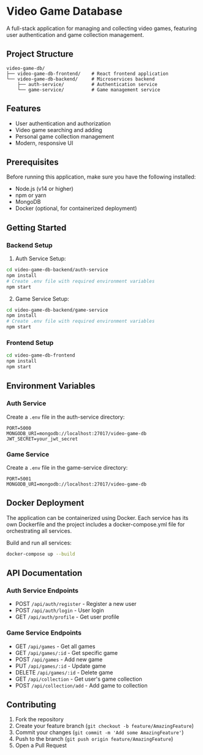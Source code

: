 # Video Game Database

A full-stack application for managing and collecting video games, featuring user authentication and game collection management.

## Project Structure

```
video-game-db/
├── video-game-db-frontend/    # React frontend application
└── video-game-db-backend/     # Microservices backend
    ├── auth-service/          # Authentication service
    └── game-service/          # Game management service
```

## Features

- User authentication and authorization
- Video game searching and adding
- Personal game collection management
- Modern, responsive UI

## Prerequisites

Before running this application, make sure you have the following installed:
- Node.js (v14 or higher)
- npm or yarn
- MongoDB
- Docker (optional, for containerized deployment)

## Getting Started

### Backend Setup

1. Auth Service Setup:
```bash
cd video-game-db-backend/auth-service
npm install
# Create .env file with required environment variables
npm start
```

2. Game Service Setup:
```bash
cd video-game-db-backend/game-service
npm install
# Create .env file with required environment variables
npm start
```

### Frontend Setup

```bash
cd video-game-db-frontend
npm install
npm start
```

## Environment Variables

### Auth Service
Create a `.env` file in the auth-service directory:
```
PORT=5000
MONGODB_URI=mongodb://localhost:27017/video-game-db
JWT_SECRET=your_jwt_secret
```

### Game Service
Create a `.env` file in the game-service directory:
```
PORT=5001
MONGODB_URI=mongodb://localhost:27017/video-game-db
```

## Docker Deployment
The application can be containerized using Docker. Each service has its own Dockerfile and the project includes a docker-compose.yml file for orchestrating all services.

Build and run all services:
```bash
docker-compose up --build
```

## API Documentation

### Auth Service Endpoints
- POST `/api/auth/register` - Register a new user
- POST `/api/auth/login` - User login
- GET `/api/auth/profile` - Get user profile

### Game Service Endpoints
- GET `/api/games` - Get all games
- GET `/api/games/:id` - Get specific game
- POST `/api/games` - Add new game
- PUT `/api/games/:id` - Update game
- DELETE `/api/games/:id` - Delete game
- GET `/api/collection` - Get user's game collection
- POST `/api/collection/add` - Add game to collection

## Contributing

1. Fork the repository
2. Create your feature branch (`git checkout -b feature/AmazingFeature`)
3. Commit your changes (`git commit -m 'Add some AmazingFeature'`)
4. Push to the branch (`git push origin feature/AmazingFeature`)
5. Open a Pull Request

